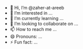 - 👋 Hi, I’m @zaher-at-areeb
- 👀 I’m interested in ...
- 🌱 I’m currently learning ...
- 💞️ I’m looking to collaborate on ...
- 📫 How to reach me ...
- 😄 Pronouns: ...
- ⚡ Fun fact: ...

<!---
zaher-at-areeb/zaher-at-areeb is a ✨ special ✨ repository because its `README.md` (this file) appears on your GitHub profile.
You can click the Preview link to take a look at your changes.
--->
